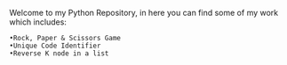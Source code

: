 Welcome to my Python Repository, in here you can find some of my work which includes:

	•Rock, Paper & Scissors Game
	•Unique Code Identifier
	•Reverse K node in a list
	
